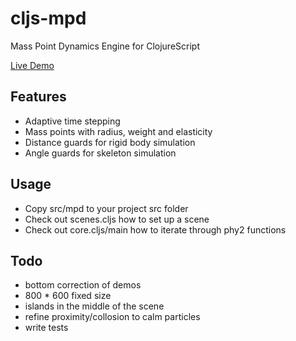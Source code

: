 # cljs-mpd
Mass Point Dynamics Engine for ClojureScript

[Live Demo](https://milgra.github.io/cljs-mpd/index.html)

## Features

* Adaptive time stepping
* Mass points with radius, weight and elasticity
* Distance guards for rigid body simulation
* Angle guards for skeleton simulation

## Usage

* Copy src/mpd to your project src folder
* Check out scenes.cljs how to set up a scene
* Check out core.cljs/main how to iterate through phy2 functions

## Todo

* bottom correction of demos
* 800 * 600 fixed size
* islands in the middle of the scene
* refine proximity/collosion to calm particles
* write tests
